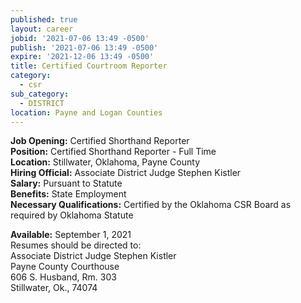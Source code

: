 ```yaml
---
published: true
layout: career
jobid: '2021-07-06 13:49 -0500'
publish: '2021-07-06 13:49 -0500'
expire: '2021-12-06 13:49 -0500'
title: Certified Courtroom Reporter
category:
  - csr
sub_category:
  - DISTRICT
location: Payne and Logan Counties
---
```

**Job Opening:** Certified Shorthand Reporter  
**Position:** Certified Shorthand Reporter - Full Time  
**Location:** Stillwater, Oklahoma, Payne County  
**Hiring Official:** Associate District Judge Stephen Kistler  
**Salary:** Pursuant to Statute  
**Benefits:** State Employment  
**Necessary Qualifications:** Certified by the Oklahoma CSR Board as required by Oklahoma Statute

**Available:** September 1, 2021  
Resumes should be directed to:  
Associate District Judge Stephen Kistler  
Payne County Courthouse  
606 S. Husband, Rm. 303  
Stillwater, Ok., 74074
